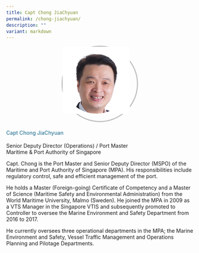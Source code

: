 ```yaml
---
title: Capt Chong JiaChyuan
permalink: /chong-jiachyuan/
description: ""
variant: markdown
---
```

<div class="row">
<div class="col is-3">
	<div class="speaker-image-wrapper"><img src="/images/Speakers/2024/New Images/Chong Jia Chyuan.png"></div></div>
<div class="col is-9 speaker-details">
<h4>Capt Chong JiaChyuan</h4>
<p>Senior Deputy Director (Operations) / Port Master<br> Maritime & Port Authority of Singapore</p>
<p>Capt. Chong is the Port Master and Senior Deputy Director (MSPO) of the Maritime and Port Authority of Singapore (MPA). His responsibilities include regulatory control, safe and efficient management of the port.</p>
 
<p>He holds a Master (Foreign-going) Certificate of Competency and a Master of Science (Maritime Safety and Environmental Administration) from the World Maritime University, Malmo (Sweden). He joined the MPA in 2009 as a VTS Manager in the Singapore VTIS and subsequently promoted to Controller to oversee the Marine Environment and Safety Department from 2016 to 2017.</p>
 
<p>He currently oversees three operational departments in the MPA; the Marine Environment and Safety, Vessel Traffic Management and Operations Planning and Pilotage Departments. </p>
</div>
</div>
<style type="text/css"> 
	 .speaker-image-wrapper{
    height: 200px;
    width: 200px;
    border-radius: 50%;
    margin: 0 auto;
border: solid 3px #c1c1c1;
  }
  .image-adjust{
		object-fit: cover;
		height: 220px;
		width: 100%;
		border-radius:50%;
		object-position: top center;
	}
.is-left{
text-align: left;
}
h4{
font-weight: 500; 
color: #337B9A !important;
}
.speaker-details p { text-align: justified; }
</style>
